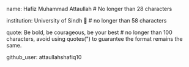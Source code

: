 name: Hafiz Muhammad Attaullah # No longer than 28 characters

institution: University of Sindh 🚩 # no longer than 58 characters

quote: Be bold, be courageous, be your best # no longer than 100 characters, avoid using quotes(") to guarantee the format remains the same.

github_user: attaullahshafiq10
